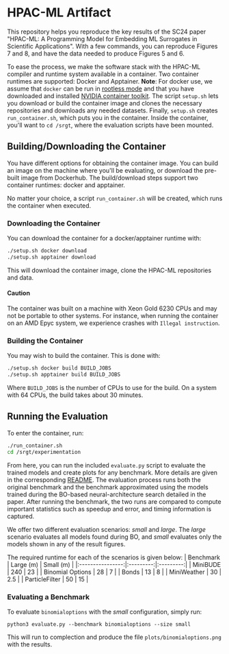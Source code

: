 # HPAC-ML Artifact
This repository helps you reproduce the key results of the SC24 paper "HPAC-ML: A Programming Model for Embedding ML Surrogates in Scientific Applications".
With a few commands, you can reproduce Figures 7 and 8, and have the data needed to produce Figures 5 and 6.

To ease the process, we make the software stack with the HPAC-ML compiler and runtime system available in a container.
Two container runtimes are supported: Docker and Apptainer.
**Note**: For docker use, we assume that `docker` can be run in [rootless mode](https://docs.docker.com/engine/install/linux-postinstall/) and that you have downloaded and installed [NVIDIA container toolkit](https://docs.nvidia.com/datacenter/cloud-native/container-toolkit/latest/install-guide.html).
The script `setup.sh` lets you download or build the container image and clones the necessary repositories and downloads any needed datasets.
Finally, `setup.sh` creates `run_container.sh`, which puts you in the container.
Inside the container, you'll want to `cd /srgt`, where the evaluation scripts have been mounted.

## Building/Downloading the Container
You have different options for obtaining the container image.
You can build an image on the machine where you'll be evaluating, or download the pre-built image from Dockerhub.
The build/download steps support two container runtimes: docker and apptainer.

No matter your choice, a script `run_container.sh` will be created, which runs the container when executed.

### Downloading the Container
You can download the container for a docker/apptainer runtime with:
```bash
./setup.sh docker download
./setup.sh apptainer download
```

This will download the container image, clone the HPAC-ML repositories and data.

#### Caution
The container was built on a machine with Xeon Gold 6230 CPUs and may not be portable to other systems.
For instance, when running the container on an AMD Epyc system, we experience crashes with `Illegal instruction`.

### Building the Container
You may wish to build the container.
This is done with:
```bash
./setup.sh docker build BUILD_JOBS
./setup.sh apptainer build BUILD_JOBS
```
Where `BUILD_JOBS` is the number of CPUs to use for the build.
On a system with 64 CPUs, the build takes about 30 minutes.


## Running the Evaluation
To enter the container, run:
```bash
./run_container.sh
cd /srgt/experimentation
```

From here, you can run the included `evaluate.py` script to evaluate the trained models and create plots for any benchmark.
More details are given in the corresponding [README](benchmark_evaluation/README.md).
The evaluation process runs both the original benchmark and the benchmark approximated using the models trained during the BO-based neural-architecture search detailed in the paper.
After running the benchmark, the two runs are compared to compute important statistics such as speedup and error, and timing information is captured.

We offer two different evaluation scenarios: _small_ and _large_.
The _large_ scenario evaluates all models found during BO, and _small_ evaluates only the models shown in any of the result figures.

The required runtime for each of the scenarios is given below:
|     Benchmark    | Large (m) | Small (m) |
|:----------------:|:---------:|:---------:|
|     MiniBUDE     |    240    |     23    |
| Binomial Options |     28    |     7     |
|       Bonds      |     13    |     8     |
|    MiniWeather   |     30    |    2.5    |
|  ParticleFilter  |    50     |     15    |


### Evaluating a Benchmark
To evaluate `binomialoptions` with the _small_ configuration, simply run:
```base
python3 evaluate.py --benchmark binomialoptions --size small
```

This will run to complection and produce the file `plots/binomialoptions.png` with the results.